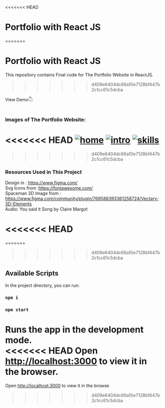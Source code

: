 <<<<<<< HEAD
# Portfolio with React JS
=======

# Portfolio with React JS 

This repository contains Final code for The Portfolio Website in ReactJS. <br />
>>>>>>> d409e6404dc66a10e7128bf447b2c1cc61c5dcba

View Demo👇: <br />
<br />

### Images of The Portfolio Website:

<<<<<<< HEAD
[![home](https://www.linkpicture.com/q/home_5.png)](https://www.linkpicture.com/view.php?img=LPic620cc2b1061191090257098)
[![intro](https://www.linkpicture.com/q/intro.png)](https://www.linkpicture.com/view.php?img=LPic620cc2e6b9725989198789)
[![skills](https://www.linkpicture.com/q/sk-ills.png)](https://www.linkpicture.com/view.php?img=LPic620cc30a440441430533406)
=======


>>>>>>> d409e6404dc66a10e7128bf447b2c1cc61c5dcba

### Resources Used in This Project

Design in : https://www.figma.com/ <br />
Svg Icons from :https://fontawesome.com/ <br />
Spaceman 3D Image from : https://www.figma.com/community/plugin/769588393361258724/Vectary-3D-Elements <br />
Audio: You said it Song by Claire Margot <br />

<<<<<<< HEAD
=======
=======

>>>>>>> d409e6404dc66a10e7128bf447b2c1cc61c5dcba
## Available Scripts

In the project directory, you can run:

### `npm i`

### `npm start`

Runs the app in the development mode.\
<<<<<<< HEAD
Open [http://localhost:3000](http://localhost:3000) to view it in the browser.
=======
Open [http://localhost:3000](http://localhost:3000) to view it in the browse




>>>>>>> d409e6404dc66a10e7128bf447b2c1cc61c5dcba

